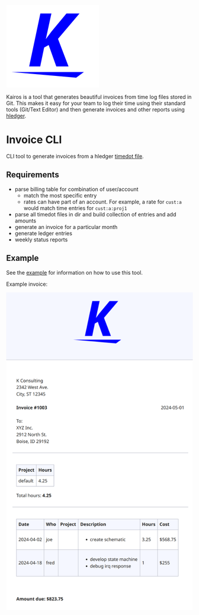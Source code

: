 ![logo](logo.png)

Kairos is a tool that generates beautiful invoices from time log files stored in
Git. This makes it easy for your team to log their time using their standard
tools (Git/Text Editor) and then generate invoices and other reports using
[hledger](https://hledger.org/).

# Invoice CLI

CLI tool to generate invoices from a hledger
[timedot file](https://hledger.org/dev/hledger.html#timedot).

## Requirements

- parse billing table for combination of user/account
  - match the most specific entry
  - rates can have part of an account. For example, a rate for `cust:a` would
    match time entries for `cust:a:proj1`
- parse all timedot files in dir and build collection of entries and add amounts
- generate an invoice for a particular month
- generate ledger entries
- weekly status reports

## Example

See the [example](example/) for information on how to use this tool.

Example invoice:

![example invoice](example/kairos-example-invoice.png)
